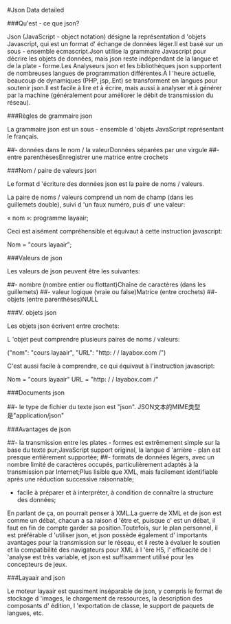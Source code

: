 #Json Data detailed

###Qu'est - ce que json?

Json (JavaScript - object notation) désigne la représentation d 'objets Javascript, qui est un format d' échange de données léger.Il est basé sur un sous - ensemble ecmascript.Json utilise la grammaire Javascript pour décrire les objets de données, mais json reste indépendant de la langue et de la plate - forme.Les Analyseurs json et les bibliothèques json supportent de nombreuses langues de programmation différentes.À l 'heure actuelle, beaucoup de dynamiques (PHP, jsp,.Ent) se transforment en langues pour soutenir json.Il est facile à lire et à écrire, mais aussi à analyser et à générer par la machine (généralement pour améliorer le débit de transmission du réseau).



###Règles de grammaire json

La grammaire json est un sous - ensemble d 'objets JavaScript représentant le français.

##- données dans le nom / la valeurDonnées séparées par une virgule
##- entre parenthèsesEnregistrer une matrice entre crochets



###Nom / paire de valeurs json

Le format d 'écriture des données json est la paire de noms / valeurs.

La paire de noms / valeurs comprend un nom de champ (dans les guillemets double), suivi d 'un faux numéro, puis d' une valeur:

« nom »: programme layaair;

Ceci est aisément compréhensible et équivaut à cette instruction javascript:

Nom = "cours layaair";



###Valeurs de json

Les valeurs de json peuvent être les suivantes:

##- nombre (nombre entier ou flottant)Chaîne de caractères (dans les guillemets)
##- valeur logique (vraie ou false)Matrice (entre crochets)
##- objets (entre parenthèses)NULL



###V. objets json

Les objets json écrivent entre crochets:

L 'objet peut comprendre plusieurs paires de noms / valeurs:

("nom": "cours layaair", "URL": "http: / / layabox.com /")

C'est aussi facile à comprendre, ce qui équivaut à l'instruction javascript:

Nom = "cours layaair" URL = "http: / / layabox.com /"



###Documents json

##- le type de fichier du texte json est "json". JSON文本的MIME类型是"application/json"







###Avantages de json

##- la transmission entre les plates - formes est extrêmement simple sur la base du texte pur;JavaScript support original, la langue d 'arrière - plan est presque entièrement supportée;
##- formats de données légers, avec un nombre limité de caractères occupés, particulièrement adaptés à la transmission par Internet;Plus lisible que XML, mais facilement identifiable après une réduction successive raisonnable;
- facile à préparer et à interpréter, à condition de connaître la structure des données;

En parlant de ça, on pourrait penser à XML.La guerre de XML et de json est comme un débat, chacun a sa raison d 'être et, puisque c' est un débat, il faut en fin de compte garder sa position.Toutefois, sur le plan personnel, il est préférable d 'utiliser json, et json possède également d' importants avantages pour la transmission sur le réseau, et il reste à évaluer le soutien et la compatibilité des navigateurs pour XML à l 'ère H5, l' efficacité de l 'analyse est très variable, et json est suffisamment utilisé pour les concepteurs de jeux.



###Layaair and json

Le moteur layaair est quasiment inséparable de json, y compris le format de stockage d 'images, le chargement de ressources, la description des composants d' édition, l 'exportation de classe, le support de paquets de langues, etc.